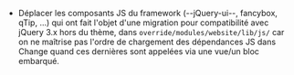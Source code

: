 * Déplacer les composants JS du framework (--jQuery-ui--, fancybox, qTip, ...) qui ont fait l'objet d'une migration pour compatibilité avec jQuery 3.x hors du thème, dans `override/modules/website/lib/js/` car on ne maîtrise pas l'ordre de chargement des dépendances JS dans Change quand ces dernières sont appelées via une vue/un bloc embarqué.
